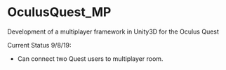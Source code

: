 # OculusQuest_MP
Development of a multiplayer framework in Unity3D for the Oculus Quest

Current Status 9/8/19:
- Can connect two Quest users to multiplayer room.
